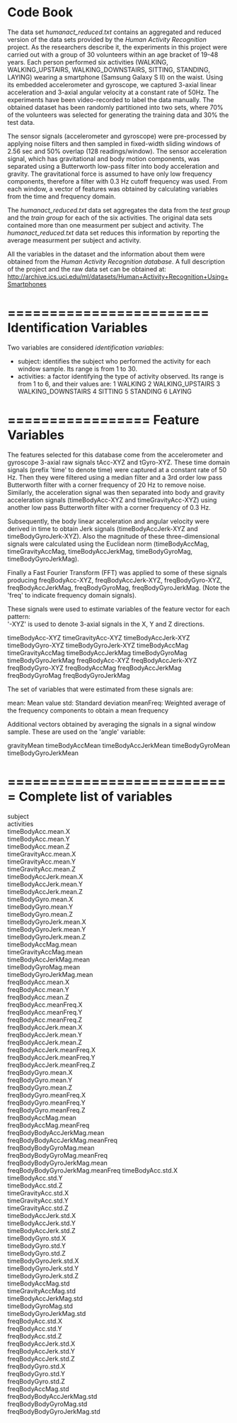 Code Book
=========

The data set *humanact_reduced.txt* contains an aggregated and reduced version of the data sets provided by the *Human Activity Recognition* project. As the researchers describe it, the experiments in this project were carried out with a group of 30 volunteers within an age bracket of 19-48 years. Each person performed six activities (WALKING, WALKING_UPSTAIRS, WALKING_DOWNSTAIRS, SITTING, STANDING, LAYING) wearing a smartphone (Samsung Galaxy S II) on the waist. Using its embedded accelerometer and gyroscope, we captured 3-axial linear acceleration and 3-axial angular velocity at a constant rate of 50Hz. The experiments have been video-recorded to label the data manually. The obtained dataset has been randomly partitioned into two sets, where 70% of the volunteers was selected for generating the training data and 30% the test data.

The sensor signals (accelerometer and gyroscope) were pre-processed by applying noise filters and then sampled in fixed-width sliding windows of 2.56 sec and 50% overlap (128 readings/window). The sensor acceleration signal, which has gravitational and body motion components, was separated using a Butterworth low-pass filter into body acceleration and gravity. The gravitational force is assumed to have only low frequency components, therefore a filter with 0.3 Hz cutoff frequency was used. From each window, a vector of features was obtained by calculating variables from the time and frequency domain.

The *humanact_reduced.txt* data set aggregates the data from the *test group* and the *train group* for each of the six activities. The original data sets contained more than one measurment per subject and activity. The *humanact_reduced.txt* data set reduces this information by reporting the average measurment per subject and activity. 

All the  variables in the dataset and the information about them were obtained from the *Human Activity Recognition database*. A full description of the project and the raw data set can be obtained at:
http://archive.ics.uci.edu/ml/datasets/Human+Activity+Recognition+Using+Smartphones

========================
Identification Variables 
========================

Two variables are considered *identification variables*:

- subject: identifies the subject who performed the activity for each window sample. Its range is from 1 to 30.
- activities: a factor identifying the type of activity observed. Its range is from 1 to 6, and their values are: 
1 WALKING
2 WALKING_UPSTAIRS
3 WALKING_DOWNSTAIRS
4 SITTING
5 STANDING
6 LAYING

=================
Feature Variables 
=================

The features selected for this database come from the accelerometer and gyroscope 3-axial raw signals tAcc-XYZ and tGyro-XYZ. These time domain signals (prefix 'time' to denote time) were captured at a constant rate of 50 Hz. Then they were filtered using a median filter and a 3rd order low pass Butterworth filter with a corner frequency of 20 Hz to remove noise. Similarly, the acceleration signal was then separated into body and gravity acceleration signals (timeBodyAcc-XYZ and timeGravityAcc-XYZ) using another low pass Butterworth filter with a corner frequency of 0.3 Hz. 

Subsequently, the body linear acceleration and angular velocity were derived in time to obtain Jerk signals (timeBodyAccJerk-XYZ and timeBodyGyroJerk-XYZ). Also the magnitude of these three-dimensional signals were calculated using the Euclidean norm (timeBodyAccMag, timeGravityAccMag, timeBodyAccJerkMag, timeBodyGyroMag, timeBodyGyroJerkMag). 

Finally a Fast Fourier Transform (FFT) was applied to some of these signals producing freqBodyAcc-XYZ, freqBodyAccJerk-XYZ, freqBodyGyro-XYZ, freqBodyAccJerkMag, freqBodyGyroMag, freqBodyGyroJerkMag. (Note the 'freq' to indicate frequency domain signals). 

These signals were used to estimate variables of the feature vector for each pattern:  
'-XYZ' is used to denote 3-axial signals in the X, Y and Z directions.

timeBodyAcc-XYZ
timeGravityAcc-XYZ
timeBodyAccJerk-XYZ
timeBodyGyro-XYZ
timeBodyGyroJerk-XYZ
timeBodyAccMag
timeGravityAccMag
timeBodyAccJerkMag
timeBodyGyroMag
timeBodyGyroJerkMag
freqBodyAcc-XYZ
freqBodyAccJerk-XYZ
freqBodyGyro-XYZ
freqBodyAccMag
freqBodyAccJerkMag
freqBodyGyroMag
freqBodyGyroJerkMag

The set of variables that were estimated from these signals are: 

mean: Mean value
std: Standard deviation
meanFreq: Weighted average of the frequency components to obtain a mean frequency

Additional vectors obtained by averaging the signals in a signal window sample. These are used on the 'angle' variable:

gravityMean
timeBodyAccMean
timeBodyAccJerkMean
timeBodyGyroMean
timeBodyGyroJerkMean

===========================
Complete list of variables
===========================

subject                          
activities                       
timeBodyAcc.mean.X              
timeBodyAcc.mean.Y               
timeBodyAcc.mean.Z               
timeGravityAcc.mean.X           
timeGravityAcc.mean.Y            
timeGravityAcc.mean.Z            
timeBodyAccJerk.mean.X          
timeBodyAccJerk.mean.Y           
timeBodyAccJerk.mean.Z           
timeBodyGyro.mean.X             
timeBodyGyro.mean.Y              
timeBodyGyro.mean.Z              
timeBodyGyroJerk.mean.X         
timeBodyGyroJerk.mean.Y          
timeBodyGyroJerk.mean.Z         
timeBodyAccMag.mean             
timeGravityAccMag.mean           
timeBodyAccJerkMag.mean          
timeBodyGyroMag.mean            
timeBodyGyroJerkMag.mean         
freqBodyAcc.mean.X               
freqBodyAcc.mean.Y              
freqBodyAcc.mean.Z               
freqBodyAcc.meanFreq.X           
freqBodyAcc.meanFreq.Y          
freqBodyAcc.meanFreq.Z           
freqBodyAccJerk.mean.X           
freqBodyAccJerk.mean.Y          
freqBodyAccJerk.mean.Z           
freqBodyAccJerk.meanFreq.X       
freqBodyAccJerk.meanFreq.Y      
freqBodyAccJerk.meanFreq.Z       
freqBodyGyro.mean.X              
freqBodyGyro.mean.Y             
freqBodyGyro.mean.Z              
freqBodyGyro.meanFreq.X          
freqBodyGyro.meanFreq.Y         
freqBodyGyro.meanFreq.Z          
freqBodyAccMag.mean              
freqBodyAccMag.meanFreq         
freqBodyBodyAccJerkMag.mean      
freqBodyBodyAccJerkMag.meanFreq  
freqBodyBodyGyroMag.mean        
freqBodyBodyGyroMag.meanFreq     
freqBodyBodyGyroJerkMag.mean     
freqBodyBodyGyroJerkMag.meanFreq
timeBodyAcc.std.X                
timeBodyAcc.std.Y                
timeBodyAcc.std.Z               
timeGravityAcc.std.X             
timeGravityAcc.std.Y             
timeGravityAcc.std.Z            
timeBodyAccJerk.std.X            
timeBodyAccJerk.std.Y            
timeBodyAccJerk.std.Z           
timeBodyGyro.std.X               
timeBodyGyro.std.Y               
timeBodyGyro.std.Z              
timeBodyGyroJerk.std.X           
timeBodyGyroJerk.std.Y           
timeBodyGyroJerk.std.Z          
timeBodyAccMag.std               
timeGravityAccMag.std            
timeBodyAccJerkMag.std          
timeBodyGyroMag.std             
timeBodyGyroJerkMag.std          
freqBodyAcc.std.X               
freqBodyAcc.std.Y                
freqBodyAcc.std.Z                
freqBodyAccJerk.std.X           
freqBodyAccJerk.std.Y            
freqBodyAccJerk.std.Z            
freqBodyGyro.std.X              
freqBodyGyro.std.Y               
freqBodyGyro.std.Z               
freqBodyAccMag.std              
freqBodyBodyAccJerkMag.std       
freqBodyBodyGyroMag.std          
freqBodyBodyGyroJerkMag.std 
